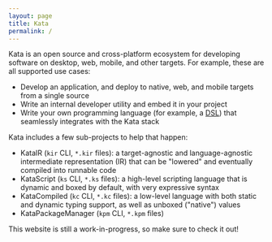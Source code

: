 ```yaml
---
layout: page
title: Kata
permalink: /
---
```


Kata is an open source and cross-platform ecosystem for developing software on desktop, web, mobile, and other targets. For example, these are all supported use cases:

  * Develop an application, and deploy to native, web, and mobile targets from a single source
  * Write an internal developer utility and embed it in your project
  * Write your own programming language (for example, a [DSL](https://en.wikipedia.org/wiki/Domain-specific_language)) that seamlessly integrates with the Kata stack

Kata includes a few sub-projects to help that happen:

  * KataIR (`kir` CLI, `*.kir` files): a target-agnostic and language-agnostic intermediate representation (IR) that can be "lowered" and eventually compiled into runnable code
  * KataScript (`ks` CLI, `*.ks` files): a high-level scripting language that is dynamic and boxed by default, with very expressive syntax
  * KataCompiled (`kc` CLI, `*.kc` files): a low-level language with both static and dynamic typing support, as well as unboxed ("native") values
  * KataPackageManager (`kpm` CLI, `*.kpm` files)


This website is still a work-in-progress, so make sure to check it out!





